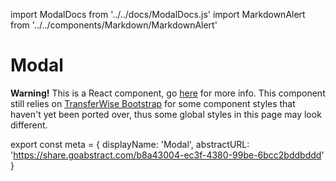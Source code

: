 import ModalDocs from '../../docs/ModalDocs.js'
import MarkdownAlert from '../../components/Markdown/MarkdownAlert'

# Modal

<MarkdownAlert danger>
  <strong>Warning!</strong> This is a React component, go <a href="https://transferwise.github.io/components/">here</a> for more info. This component still relies on <a href="https://bootstrap.transferwise.com/">TransferWise Bootstrap</a> for some component styles that haven't yet been ported over, thus some global styles in this page may look different.
</MarkdownAlert>

<ModalDocs/>

export const meta = {
  displayName: 'Modal',
  abstractURL: 'https://share.goabstract.com/b8a43004-ec3f-4380-99be-6bcc2bddbddd'
}
